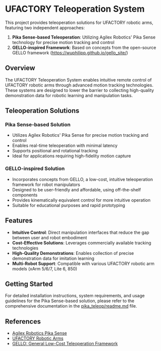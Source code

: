 # UFACTORY Teleoperation System

This project provides teleoperation solutions for UFACTORY robotic arms, featuring two independent approaches:

1. **Pika Sense-based Teleoperation**: Utilizing Agilex Robotics' Pika Sense technology for precise motion tracking and control
2. **GELLO-inspired Framework**: Based on concepts from the open-source GELLO framework (https://wuphilipp.github.io/gello_site/)

## Overview

The UFACTORY Teleoperation System enables intuitive remote control of UFACTORY robotic arms through advanced motion tracking technologies. These systems are designed to lower the barrier to collecting high-quality demonstration data for robotic learning and manipulation tasks.

## Teleoperation Solutions

### Pika Sense-based Solution
- Utilizes Agilex Robotics' Pika Sense for precise motion tracking and control
- Enables real-time teleoperation with minimal latency
- Supports positional and rotational tracking
- Ideal for applications requiring high-fidelity motion capture

### GELLO-inspired Solution
- Incorporates concepts from GELLO, a low-cost, intuitive teleoperation framework for robot manipulators
- Designed to be user-friendly and affordable, using off-the-shelf components
- Provides kinematically equivalent control for more intuitive operation
- Suitable for educational purposes and rapid prototyping

## Features

- **Intuitive Control**: Direct manipulation interfaces that reduce the gap between user and robot embodiment
- **Cost-Effective Solutions**: Leverages commercially available tracking technologies
- **High-Quality Demonstrations**: Enables collection of precise demonstration data for imitation learning
- **Multi-Robot Support**: Compatible with various UFACTORY robotic arm models (xArm 5/6/7, Lite 6, 850)

## Getting Started

For detailed installation instructions, system requirements, and usage guidelines for the Pika Sense-based solution, please refer to the comprehensive documentation in the [pika_teleop/readme.md](pika_teleop/readme.md) file.

## References

- [Agilex Robotics Pika Sense](https://global.agilex.ai/products/pika)
- [UFACTORY Robotic Arms](https://www.ufactory.cc/xarm-collaborative-robot/)
- [GELLO: General Low-Cost Teleoperation Framework](https://wuphilipp.github.io/gello_site/)